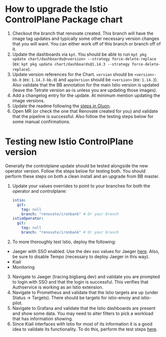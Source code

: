 # How to upgrade the Istio ControlPlane Package chart
1. Checkout the branch that renovate created. This branch will have the image tag updates and typically some other necessary version changes that you will want. You can either work off of this branch or branch off of it.
1. Update the dashboards via `kpt`. You should be able to run `kpt pkg update chart/dashboards@<version> --strategy force-delete-replace` (ex: `kpt pkg update chart/dashboards@1.14.3 --strategy force-delete-replace`).
1. Update version references for the Chart. `version` should be `<version>-bb.0` (ex: `1.14.3-bb.0`) and `appVersion` should be `<version>` (ex: `1.14.3`). Also validate that the BB annotation for the main Istio version is updated (leave the Tetrate version as-is unless you are updating those images).
1. Add a changelog entry for the update. At minimum mention updating the image versions.
1. Update the readme following the [steps in Gluon](https://repo1.dso.mil/platform-one/big-bang/apps/library-charts/gluon/-/blob/master/docs/bb-package-readme.md).
1. Open MR (or check the one that Renovate created for you) and validate that the pipeline is successful. Also follow the testing steps below for some manual confirmations.

# Testing new Istio ControlPlane version
Generally the controlplane update should be tested alongside the new operator version. Follow the steps below for testing both. You should perform these steps on both a clean install and an upgrade from BB master.

1. Update your values overrides to point to your branches for both the operator and controlplane:
    ```yaml
    istio:
      git:
        tag: null
        branch: "renovate/ironbank" # Or your branch
    istioOperator:
      git:
        tag: null
        branch: "renovate/ironbank" # Or your branch
    ```
1. To more thoroughly test Istio, deploy the following:
- Jaeger with SSO enabled. Use the dev sso values for Jaeger [here](https://repo1.dso.mil/big-bang/bigbang/-/blob/master/docs/assets/configs/example/dev-sso-values.yaml). Also, be sure to disable Tempo (necessary to deploy Jaeger in this way). 
- Kiali
- Monitoring
3. Navigate to Jaeger (tracing.bigbang.dev) and validate you are prompted to login with SSO and that the login is successful. This verifies that Authservice is working as an Istio extension.
1. Navigate to Prometheus and validate that the Istio targets are up (under Status -> Targets). There should be targets for istio-envoy and istio-pilot.
1. Navigate to Grafana and validate that the Istio dashboards are present and show some data. You may need to alter filters to pick a workload that has information showing.
1. Since Kiali interfaces with Istio for most of its information it is a good idea to validate its functionality. To do this, perform the test steps [here](https://repo1.dso.mil/big-bang/product/packages/kiali/-/blob/main/docs/DEVELOPMENT_MAINTENANCE.md?ref_type=heads#manual-testing-steps). 